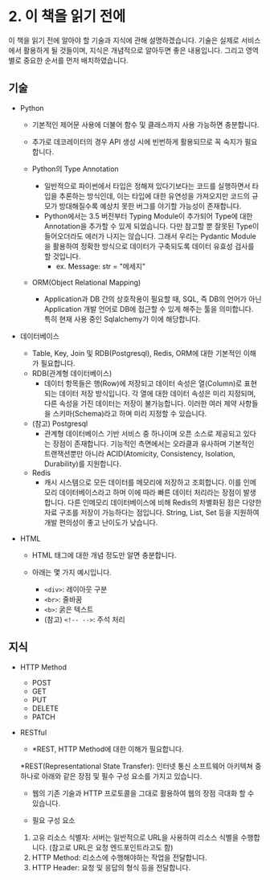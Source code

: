 # 2. 이 책을 읽기 전에

이 책을 읽기 전에 알아야 할 기술과 지식에 관해 설명하겠습니다. 기술은 실제로 서비스에서 활용하게 될 것들이며, 지식은 개념적으로 알아두면 좋은 내용입니다. 그리고 영역별로 중요한 순서를 먼저 배치하였습니다.



## 기술

- Python
  - 기본적인 제어문 사용에 더불어 함수 및 클래스까지 사용 가능하면 충분합니다.
  - 추가로 데코레이터의 경우 API 생성 시에 빈번하게 활용되므로 꼭 숙지가 필요합니다.
  - Python의 Type Annotation
  
    - 일반적으로 파이썬에서 타입은 정해져 있다기보다는 코드를 실행하면서 타입을 추론하는 방식인데, 이는 타입에 대한 유연성을 가져오지만 코드의 규모가 방대해질수록 예상치 못한 버그를 야기할 가능성이 존재합니다.
    - Python에서는 3.5 버전부터 Typing Module이 추가되어 Type에 대한 Annotation을 추가할 수 있게 되었습니다. 다만 참고할 뿐 잘못된 Type이 들어오더라도 에러가 나지는 않습니다. 그래서 우리는 Pydantic Module을 활용하여 정확한 방식으로 데이터가 구축되도록 데이터 유효성 검사를 할 것입니다.
      - ex. Message: str = "메세지"
  - ORM(Object Relational Mapping)
    - Application과 DB 간의 상호작용이 필요할 때, SQL, 즉 DB의 언어가 아닌 Application 개발 언어로 DB에 접근할 수 있게 해주는 툴을 의미합니다. 특히 현재 사용 중인 Sqlalchemy가 이에 해당합니다.



- 데이터베이스
  - Table, Key, Join 및 RDB(Postgresql), Redis, ORM에 대한 기본적인 이해가 필요합니다.
  - RDB(관계형 데이터베이스)
    - 데이터 항목들은 행(Row)에 저장되고 데이터 속성은 열(Column)로 표현되는 데이터 저장 방식입니다. 각 열에 대한 데이터 속성은 미리 지정되며, 다른 속성을 가진 데이터는 저장이 불가능합니다. 이러한 여러 제약 사항들을 스키마(Schema)라고 하며 미리 지정할 수 있습니다.
  - (참고) Postgresql
    - 관계형 데이터베이스 기반 서비스 중 하나이며 오픈 소스로 제공되고 있다는 장점이 존재합니다. 기능적인 측면에서는 오라클과 유사하며 기본적인 트랜잭션뿐만 아니라 ACID(Atomicity, Consistency, Isolation, Durability)를 지원합니다.
  - Redis
    - 캐시 시스템으로 모든 데이터를 메모리에 저장하고 조회합니다. 이를 인메모리 데이터베이스라고 하며 이에 따라 빠른 데이터 처리라는 장점이 발생합니다. 다른 인메모리 데이터베이스에 비해 Redis의 차별화된 점은 다양한 자료 구조를 저장이 가능하다는 점입니다. String, List, Set 등을 지원하여 개발 편의성이 좋고 난이도가 낮습니다.



- HTML

  - HTML 태그에 대한 개념 정도만 알면 충분합니다.

  - 아래는 몇 가지 예시입니다.
    - `<div>`: 레이아웃 구분
    - `<br>`: 줄바꿈
    - `<b>`: 굵은 텍스트
    - (참고) `<!-- -->`: 주석 처리



## 지식

- HTTP Method

  - POST
  - GET
  - PUT
  - DELETE
  - PATCH
- RESTful

  - *REST, HTTP Method에 대한 이해가 필요합니다.

  *REST(Representational State Transfer): 인터넷 통신 소프트웨어 아키텍쳐 중 하나로 아래와 같은 장점 및 필수 구성 요소를 가지고 있습니다.

  	- 웹의 기존 기술과 HTTP 프로토콜을 그대로 활용하여 웹의 장점 극대화 할 수 있습니다.

    - 필요 구성 요소

   	1. 고유 리소스 식별자: 서버는 일반적으로 URL을 사용하여 리소스 식별을 수행합니다. (참고로 URL은 요청 엔드포인트라고도 함)
   	2. HTTP Method: 리소스에 수행해야하는 작업을 전달합니다.
   	3. HTTP Header: 요청 및 응답의 형식 등을 전달합니다.
